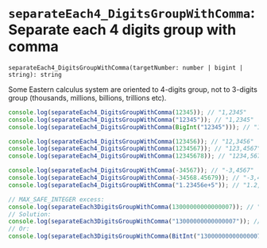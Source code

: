# `separateEach4_DigitsGroupWithComma`: Separate each 4 digits group with comma

```
separateEach4_DigitsGroupWithComma(targetNumber: number | bigint | string): string
```

Some Eastern calculus system are oriented to 4-digits group, not to 3-digits group
(thousands, millions, billions, trillions etc).

```typescript
console.log(separateEach4_DigitsGroupWithComma(12345)); // "1,2345"
console.log(separateEach4_DigitsGroupWithComma("12345")); // "1,2345"
console.log(separateEach4_DigitsGroupWithComma(BigInt("12345"))); // "1,2345"

console.log(separateEach4_DigitsGroupWithComma(123456)); // "12,3456"
console.log(separateEach4_DigitsGroupWithComma(1234567)); // "123,4567"
console.log(separateEach4_DigitsGroupWithComma(12345678)); // "1234,5678"

console.log(separateEach4_DigitsGroupWithComma(-34567)); // "-3,4567"
console.log(separateEach4_DigitsGroupWithComma(-34568.45679)); // "-3,4568.4,5679"
console.log(separateEach4_DigitsGroupWithComma("1.23456e+5")); // "1.2,3456e+5"

// MAX_SAFE_INTEGER excess:
console.log(separateEach3DigitsGroupWithComma(13000000000000007)); // "1,3000,0000,0000,0008" !
// Solution:
console.log(separateEach3DigitsGroupWithComma("13000000000000007")); // "1,3000,0000,0000,0007"
// Or:
console.log(separateEach3DigitsGroupWithComma(BitInt("13000000000000007"))); // "1,3000,0000,0000,0007"
```
